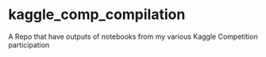 # kaggle_comp_compilation
A Repo that have outputs of notebooks from my various Kaggle Competition participation
